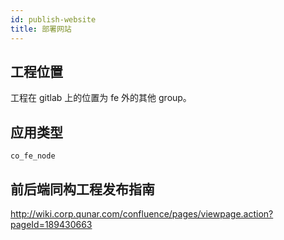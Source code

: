 ```yaml
---
id: publish-website
title: 部署网站
---
```


## 工程位置
工程在 gitlab 上的位置为 fe 外的其他 group。

## 应用类型
`co_fe_node`

## 前后端同构工程发布指南
http://wiki.corp.qunar.com/confluence/pages/viewpage.action?pageId=189430663

